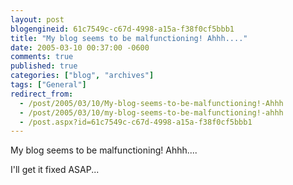 ```yaml
---
layout: post
blogengineid: 61c7549c-c67d-4998-a15a-f38f0cf5bbb1
title: "My blog seems to be malfunctioning! Ahhh...."
date: 2005-03-10 00:37:00 -0600
comments: true
published: true
categories: ["blog", "archives"]
tags: ["General"]
redirect_from: 
  - /post/2005/03/10/My-blog-seems-to-be-malfunctioning!-Ahhh
  - /post/2005/03/10/my-blog-seems-to-be-malfunctioning!-ahhh
  - /post.aspx?id=61c7549c-c67d-4998-a15a-f38f0cf5bbb1
---
```

<!-- more -->
<P>My blog seems to be malfunctioning! Ahhh....</P>
<P>I'll get it fixed ASAP...</P>
